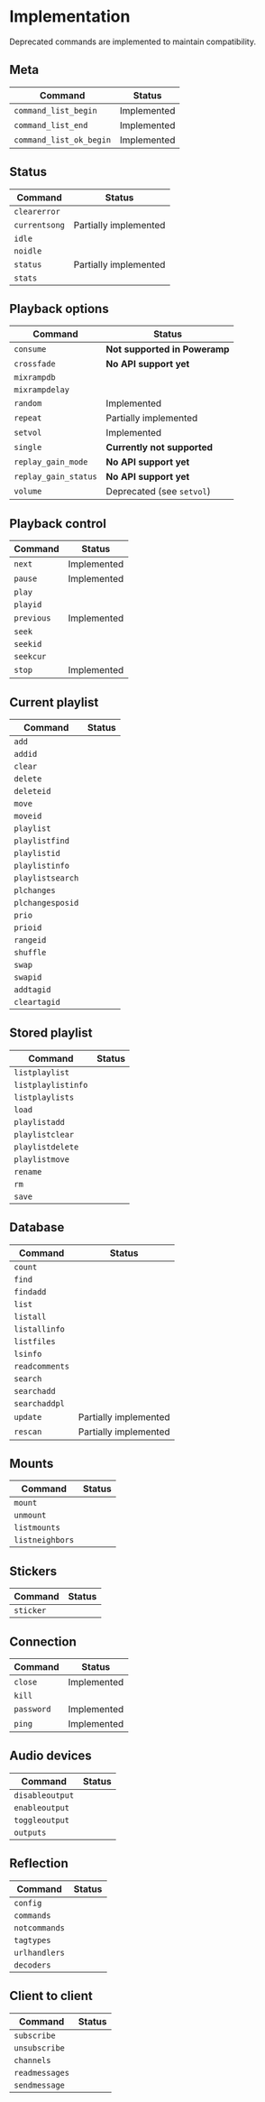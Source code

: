 # Implementation

Deprecated commands are implemented to maintain compatibility.

## Meta

| Command                   | Status |
|---------------------------|--------|
| `command_list_begin`      | Implemented |
| `command_list_end`        | Implemented |
| `command_list_ok_begin`   | Implemented |

## Status

| Command                   | Status |
|---------------------------|--------|
| `clearerror`              |  |
| `currentsong`             | Partially implemented |
| `idle`                    |  |
| `noidle`                  |  |
| `status`                  | Partially implemented |
| `stats`                   |  |

## Playback options

| Command                   | Status |
|---------------------------|--------|
| `consume`                 | **Not supported in Poweramp** |
| `crossfade`               | **No API support yet** |
| `mixrampdb`               |  |
| `mixrampdelay`            |  |
| `random`                  | Implemented |
| `repeat`                  | Partially implemented |
| `setvol`                  | Implemented |
| `single`                  | **Currently not supported** |
| `replay_gain_mode`        | **No API support yet** |
| `replay_gain_status`      | **No API support yet** |
| `volume`                  | Deprecated (see `setvol`) |

## Playback control

| Command                   | Status |
|---------------------------|--------|
| `next`                    | Implemented |
| `pause`                   | Implemented |
| `play`                    |  |
| `playid`                  |  |
| `previous`                | Implemented |
| `seek`                    |  |
| `seekid`                  |  |
| `seekcur`                 |  |
| `stop`                    | Implemented |

## Current playlist

| Command                   | Status |
|---------------------------|--------|
| `add`                     |  |
| `addid`                   |  |
| `clear`                   |  |
| `delete`                  |  |
| `deleteid`                |  |
| `move`                    |  |
| `moveid`                  |  |
| `playlist`                |  |
| `playlistfind`            |  |
| `playlistid`              |  |
| `playlistinfo`            |  |
| `playlistsearch`          |  |
| `plchanges`               |  |
| `plchangesposid`          |  |
| `prio`                    |  |
| `prioid`                  |  |
| `rangeid`                 |  |
| `shuffle`                 |  |
| `swap`                    |  |
| `swapid`                  |  |
| `addtagid`                |  |
| `cleartagid`              |  |

## Stored playlist

| Command                   | Status |
|---------------------------|--------|
| `listplaylist`            |  |
| `listplaylistinfo`        |  |
| `listplaylists`           |  |
| `load`                    |  |
| `playlistadd`             |  |
| `playlistclear`           |  |
| `playlistdelete`          |  |
| `playlistmove`            |  |
| `rename`                  |  |
| `rm`                      |  |
| `save`                    |  |

## Database

| Command                   | Status |
|---------------------------|--------|
| `count`                   |  |
| `find`                    |  |
| `findadd`                 |  |
| `list`                    |  |
| `listall`                 |  |
| `listallinfo`             |  |
| `listfiles`               |  |
| `lsinfo`                  |  |
| `readcomments`            |  |
| `search`                  |  |
| `searchadd`               |  |
| `searchaddpl`             |  |
| `update`                  | Partially implemented |
| `rescan`                  | Partially implemented |

## Mounts

| Command                   | Status |
|---------------------------|--------|
| `mount`                   |  |
| `unmount`                 |  |
| `listmounts`              |  |
| `listneighbors`           |  |

## Stickers

| Command                   | Status |
|---------------------------|--------|
| `sticker`                 |  |

## Connection

| Command                   | Status |
|---------------------------|--------|
| `close`                   | Implemented |
| `kill`                    |  |
| `password`                | Implemented |
| `ping`                    | Implemented |

## Audio devices

| Command                   | Status |
|---------------------------|--------|
| `disableoutput`           |  |
| `enableoutput`            |  |
| `toggleoutput`            |  |
| `outputs`                 |  |

## Reflection

| Command                   | Status |
|---------------------------|--------|
| `config`                  |  |
| `commands`                |  |
| `notcommands`             |  |
| `tagtypes`                |  |
| `urlhandlers`             |  |
| `decoders`                |  |

## Client to client

| Command                   | Status |
|---------------------------|--------|
| `subscribe`               |  |
| `unsubscribe`             |  |
| `channels`                |  |
| `readmessages`            |  |
| `sendmessage`             |  |
